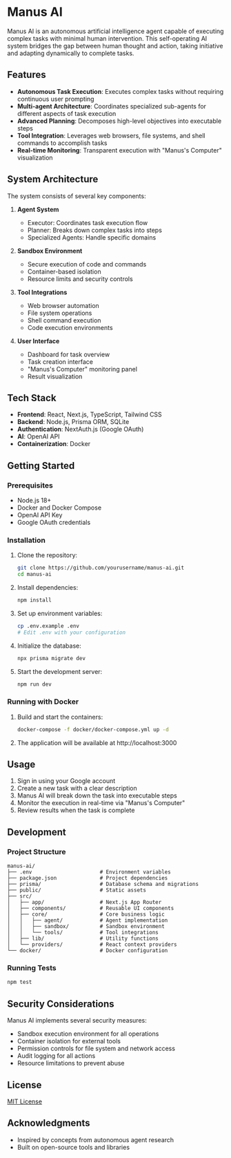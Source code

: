 # Manus AI

Manus AI is an autonomous artificial intelligence agent capable of executing complex tasks with minimal human intervention. This self-operating AI system bridges the gap between human thought and action, taking initiative and adapting dynamically to complete tasks.

## Features

- **Autonomous Task Execution**: Executes complex tasks without requiring continuous user prompting
- **Multi-agent Architecture**: Coordinates specialized sub-agents for different aspects of task execution
- **Advanced Planning**: Decomposes high-level objectives into executable steps
- **Tool Integration**: Leverages web browsers, file systems, and shell commands to accomplish tasks
- **Real-time Monitoring**: Transparent execution with "Manus's Computer" visualization

## System Architecture

The system consists of several key components:

1. **Agent System**
   - Executor: Coordinates task execution flow
   - Planner: Breaks down complex tasks into steps
   - Specialized Agents: Handle specific domains

2. **Sandbox Environment**
   - Secure execution of code and commands
   - Container-based isolation
   - Resource limits and security controls

3. **Tool Integrations**
   - Web browser automation
   - File system operations
   - Shell command execution
   - Code execution environments

4. **User Interface**
   - Dashboard for task overview
   - Task creation interface
   - "Manus's Computer" monitoring panel
   - Result visualization

## Tech Stack

- **Frontend**: React, Next.js, TypeScript, Tailwind CSS
- **Backend**: Node.js, Prisma ORM, SQLite
- **Authentication**: NextAuth.js (Google OAuth)
- **AI**: OpenAI API
- **Containerization**: Docker

## Getting Started

### Prerequisites

- Node.js 18+
- Docker and Docker Compose
- OpenAI API Key
- Google OAuth credentials

### Installation

1. Clone the repository:
   ```bash
   git clone https://github.com/yourusername/manus-ai.git
   cd manus-ai
   ```

2. Install dependencies:
   ```bash
   npm install
   ```

3. Set up environment variables:
   ```bash
   cp .env.example .env
   # Edit .env with your configuration
   ```

4. Initialize the database:
   ```bash
   npx prisma migrate dev
   ```

5. Start the development server:
   ```bash
   npm run dev
   ```

### Running with Docker

1. Build and start the containers:
   ```bash
   docker-compose -f docker/docker-compose.yml up -d
   ```

2. The application will be available at http://localhost:3000

## Usage

1. Sign in using your Google account
2. Create a new task with a clear description
3. Manus AI will break down the task into executable steps
4. Monitor the execution in real-time via "Manus's Computer"
5. Review results when the task is complete

## Development

### Project Structure

```
manus-ai/
├── .env                      # Environment variables
├── package.json              # Project dependencies
├── prisma/                   # Database schema and migrations
├── public/                   # Static assets
├── src/
│   ├── app/                  # Next.js App Router
│   ├── components/           # Reusable UI components
│   ├── core/                 # Core business logic
│   │   ├── agent/            # Agent implementation
│   │   ├── sandbox/          # Sandbox environment
│   │   └── tools/            # Tool integrations
│   ├── lib/                  # Utility functions
│   └── providers/            # React context providers
└── docker/                   # Docker configuration
```

### Running Tests

```bash
npm test
```

## Security Considerations

Manus AI implements several security measures:

- Sandbox execution environment for all operations
- Container isolation for external tools
- Permission controls for file system and network access
- Audit logging for all actions
- Resource limitations to prevent abuse

## License

[MIT License](LICENSE)

## Acknowledgments

- Inspired by concepts from autonomous agent research
- Built on open-source tools and libraries